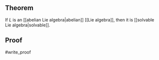 ## Theorem
If $L$ is an [[abelian Lie algebra|abelian]] [[Lie algebra]], then it is [[solvable Lie algebra|solvable]].
## Proof
#write_proof 